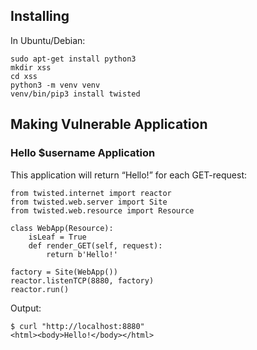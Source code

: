 ## Installing

In Ubuntu/Debian:

```
sudo apt-get install python3
mkdir xss
cd xss
python3 -m venv venv
venv/bin/pip3 install twisted
```

## Making Vulnerable Application

### Hello $username Application 

This application will return “Hello!” for each GET-request:

```
from twisted.internet import reactor
from twisted.web.server import Site
from twisted.web.resource import Resource

class WebApp(Resource):
    isLeaf = True
    def render_GET(self, request):
        return b'Hello!'

factory = Site(WebApp())
reactor.listenTCP(8880, factory)
reactor.run()
```

Output:
```
$ curl "http://localhost:8880"
<html><body>Hello!</body></html>
```

